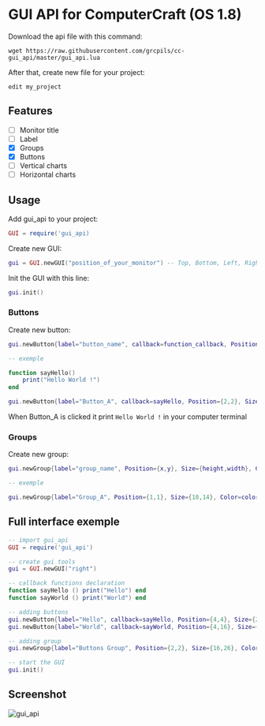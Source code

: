 # GUI API for ComputerCraft (OS 1.8)

Download the api file with this command:
```
wget https://raw.githubusercontent.com/grcpils/cc-gui_api/master/gui_api.lua
```

After that, create new file for your project:
```
edit my_project
```

## Features
- [ ] Monitor title
- [ ] Label
- [x] Groups
- [x] Buttons
- [ ] Vertical charts
- [ ] Horizontal charts

## Usage

Add gui_api to your project:
```lua
GUI = require('gui_api)
```

Create new GUI:
```lua
gui = GUI.newGUI("position_of_your_monitor") -- Top, Bottom, Left, Right
```

Init the GUI with this line:
```lua
gui.init()
```

### Buttons

Create new button:
```lua
gui.newButton{label="button_name", callback=function_callback, Position={x,y}, Size={height,width}, Colors={idle_color,active_color}}

-- exemple

function sayHello()
    print("Hello World !")
end

gui.newButton{label="Button_A", callback=sayHello, Position={2,2}, Size={2,8}, Colors={colors.green,colors.lime}}
```

When Button_A is clicked it print `Hello World !` in your computer terminal

### Groups

Create new group:
```lua
gui.newGroup{label="group_name", Position={x,y}, Size={height,width}, Color=outline_color}

-- exemple

gui.newGroup{label="Group_A", Position={1,1}, Size={10,14}, Color=colors.gray}

```

## Full interface exemple

```lua
-- import gui_api
GUI = require('gui_api')

-- create gui tools
gui = GUI.newGUI("right")

-- callback functions declaration
function sayHello () print("Hello") end
function sayWorld () print("World") end

-- adding buttons
gui.newButton{label="Hello", callback=sayHello, Position={4,4}, Size={2,10}, Colors={colors.green,colors.lime}}
gui.newButton{label="World", callback=sayWorld, Position={4,16}, Size={2,10}, Colors={colors.red,colors.orange}}

-- adding group
gui.newGroup{label="Buttons Group", Position={2,2}, Size={16,26}, Color=colors.gray}

-- start the GUI
gui.init()
```

## Screenshot

![gui_api]()